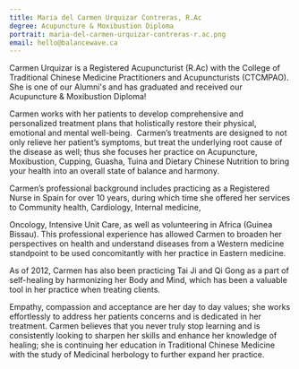 ```yaml
---
title: Maria del Carmen Urquizar Contreras, R.Ac
degree: Acupuncture & Moxibustion Diploma
portrait: maria-del-carmen-urquizar-contreras-r.ac.png
email: hello@balancewave.ca
---
```

Carmen Urquizar is a Registered Acupuncturist (R.Ac) with the College of Traditional Chinese Medicine Practitioners and Acupuncturists (CTCMPAO). She is one of our Alumni's and has graduated and received our Acupuncture & Moxibustion Diploma!

Carmen works with her patients to develop comprehensive and personalized treatment plans that holistically restore their physical, emotional and mental well-being.  Carmen’s treatments are designed to not only relieve her patient’s symptoms, but treat the underlying root cause of the disease as well; thus she focuses her practice on Acupuncture, Moxibustion, Cupping, Guasha, Tuina and Dietary Chinese Nutrition to bring your health into an overall state of balance and harmony.

Carmen’s professional background includes practicing as a Registered Nurse in Spain for over 10 years, during which time she offered her services to Community health, Cardiology, Internal medicine,

Oncology, Intensive Unit Care, as well as volunteering in Africa (Guinea Bissau). This professional experience has allowed Carmen to broaden her perspectives on health and understand diseases from a Western medicine standpoint to be used concomitantly with her practice in Eastern medicine.

As of 2012, Carmen has also been practicing Tai Ji and Qi Gong as a part of self-healing by harmonizing her Body and Mind, which has been a valuable tool in her practice when treating clients.

Empathy, compassion and acceptance are her day to day values; she works effortlessly to address her patients concerns and is dedicated in her treatment. Carmen believes that you never truly stop learning and is consistently looking to sharpen her skills and enhance her knowledge of healing; she is continuing her education in Traditional Chinese Medicine with the study of Medicinal herbology to further expand her practice.